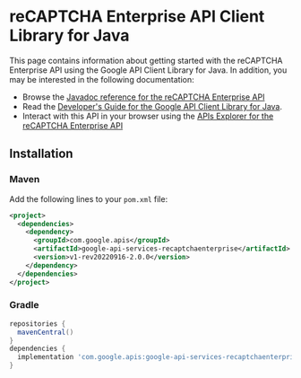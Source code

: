 # reCAPTCHA Enterprise API Client Library for Java



This page contains information about getting started with the reCAPTCHA Enterprise API
using the Google API Client Library for Java. In addition, you may be interested
in the following documentation:

* Browse the [Javadoc reference for the reCAPTCHA Enterprise API][javadoc]
* Read the [Developer's Guide for the Google API Client Library for Java][google-api-client].
* Interact with this API in your browser using the [APIs Explorer for the reCAPTCHA Enterprise API][api-explorer]

## Installation

### Maven

Add the following lines to your `pom.xml` file:

```xml
<project>
  <dependencies>
    <dependency>
      <groupId>com.google.apis</groupId>
      <artifactId>google-api-services-recaptchaenterprise</artifactId>
      <version>v1-rev20220916-2.0.0</version>
    </dependency>
  </dependencies>
</project>
```

### Gradle

```gradle
repositories {
  mavenCentral()
}
dependencies {
  implementation 'com.google.apis:google-api-services-recaptchaenterprise:v1-rev20220916-2.0.0'
}
```

[javadoc]: https://googleapis.dev/java/google-api-services-recaptchaenterprise/latest/index.html
[google-api-client]: https://github.com/googleapis/google-api-java-client/
[api-explorer]: https://developers.google.com/apis-explorer/#p/recaptchaenterprise/v1/
